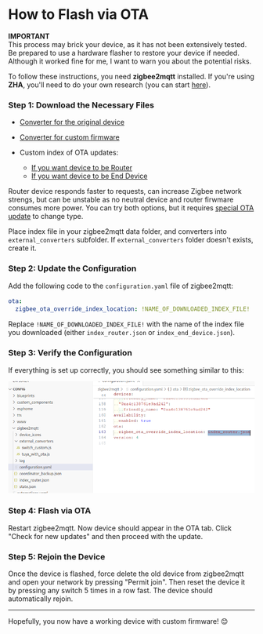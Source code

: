 # How to Flash via OTA  

**IMPORTANT**  
This process may brick your device, as it has not been extensively tested. Be prepared to use a hardware flasher to restore your device if needed. Although it worked fine for me, I want to warn you about the potential risks.  

To follow these instructions, you need **zigbee2mqtt** installed. If you're using **ZHA**, you'll need to do your own research (you can start [here](https://github.com/pvvx/ZigbeeTLc/issues/7)).  

### Step 1: Download the Necessary Files  
- [Converter for the original device](https://github.com/romasku/tuya-zigbee-switch/raw/refs/heads/main/zigbee2mqtt/converters/tuya_with_ota.js)  
- [Converter for custom firmware](https://github.com/romasku/tuya-zigbee-switch/raw/refs/heads/main/zigbee2mqtt/converters/switch_custom.js)  

- Custom index of OTA updates:
  * [If you want device to be Router](https://github.com/romasku/tuya-zigbee-switch/raw/refs/heads/main/zigbee2mqtt/ota/index_router.json)  
  * [If you want device to be End Device](https://github.com/romasku/tuya-zigbee-switch/raw/refs/heads/main/zigbee2mqtt/ota/index_end_device.json)  

Router device responds faster to requests, can increase Zigbee network strengs, but can be unstable as no neutral device and router firwmare consumes more power. You can try both options, but it requires [special OTA update](./change_device_type.md) to change type. 

Place index file in your zigbee2mqtt data folder, and converters into `external_converters` subfolder. If `external_converters` folder doesn't exists, create it.

### Step 2: Update the Configuration  

Add the following code to the `configuration.yaml` file of zigbee2mqtt:  

```yaml
ota:
  zigbee_ota_override_index_location: !NAME_OF_DOWNLOADED_INDEX_FILE!
```

Replace `!NAME_OF_DOWNLOADED_INDEX_FILE!` with the name of the index file you downloaded (either `index_router.json` or `index_end_device.json`).

### Step 3: Verify the Configuration  

If everything is set up correctly, you should see something similar to this:  

![screen_ota_config](screen_ota_config_v2.png)  

### Step 4: Flash via OTA

Restart zigbee2mqtt. Now device should appear in the OTA tab. Click "Check for new updates" and then proceed with the update.  


### Step 5: Rejoin the Device  

Once the device is flashed, force delete the old device from zigbee2mqtt and open your network by pressing "Permit join". Then reset the device it by pressing any switch 5 times in a row fast. The device should automatically rejoin.  

---

Hopefully, you now have a working device with custom firmware! 😊  